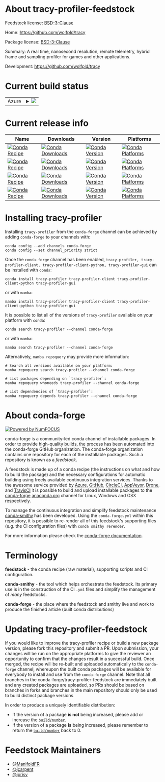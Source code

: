 About tracy-profiler-feedstock
==============================

Feedstock license: [BSD-3-Clause](https://github.com/conda-forge/tracy-feedstock/blob/main/LICENSE.txt)

Home: https://github.com/wolfpld/tracy

Package license: [BSD-3-Clause](https://github.com/wolfpld/tracy/blob/master/LICENSE)

Summary: A real time, nanosecond resolution, remote telemetry, hybrid frame and
sampling profiler for games and other applications.


Development: https://github.com/wolfpld/tracy

Current build status
====================


<table>
    
  <tr>
    <td>Azure</td>
    <td>
      <details>
        <summary>
          <a href="https://dev.azure.com/conda-forge/feedstock-builds/_build/latest?definitionId=23405&branchName=main">
            <img src="https://dev.azure.com/conda-forge/feedstock-builds/_apis/build/status/tracy-feedstock?branchName=main">
          </a>
        </summary>
        <table>
          <thead><tr><th>Variant</th><th>Status</th></tr></thead>
          <tbody><tr>
              <td>linux_64</td>
              <td>
                <a href="https://dev.azure.com/conda-forge/feedstock-builds/_build/latest?definitionId=23405&branchName=main">
                  <img src="https://dev.azure.com/conda-forge/feedstock-builds/_apis/build/status/tracy-feedstock?branchName=main&jobName=linux&configuration=linux%20linux_64_" alt="variant">
                </a>
              </td>
            </tr><tr>
              <td>linux_aarch64</td>
              <td>
                <a href="https://dev.azure.com/conda-forge/feedstock-builds/_build/latest?definitionId=23405&branchName=main">
                  <img src="https://dev.azure.com/conda-forge/feedstock-builds/_apis/build/status/tracy-feedstock?branchName=main&jobName=linux&configuration=linux%20linux_aarch64_" alt="variant">
                </a>
              </td>
            </tr><tr>
              <td>linux_ppc64le</td>
              <td>
                <a href="https://dev.azure.com/conda-forge/feedstock-builds/_build/latest?definitionId=23405&branchName=main">
                  <img src="https://dev.azure.com/conda-forge/feedstock-builds/_apis/build/status/tracy-feedstock?branchName=main&jobName=linux&configuration=linux%20linux_ppc64le_" alt="variant">
                </a>
              </td>
            </tr><tr>
              <td>osx_64</td>
              <td>
                <a href="https://dev.azure.com/conda-forge/feedstock-builds/_build/latest?definitionId=23405&branchName=main">
                  <img src="https://dev.azure.com/conda-forge/feedstock-builds/_apis/build/status/tracy-feedstock?branchName=main&jobName=osx&configuration=osx%20osx_64_" alt="variant">
                </a>
              </td>
            </tr><tr>
              <td>osx_arm64</td>
              <td>
                <a href="https://dev.azure.com/conda-forge/feedstock-builds/_build/latest?definitionId=23405&branchName=main">
                  <img src="https://dev.azure.com/conda-forge/feedstock-builds/_apis/build/status/tracy-feedstock?branchName=main&jobName=osx&configuration=osx%20osx_arm64_" alt="variant">
                </a>
              </td>
            </tr><tr>
              <td>win_64</td>
              <td>
                <a href="https://dev.azure.com/conda-forge/feedstock-builds/_build/latest?definitionId=23405&branchName=main">
                  <img src="https://dev.azure.com/conda-forge/feedstock-builds/_apis/build/status/tracy-feedstock?branchName=main&jobName=win&configuration=win%20win_64_" alt="variant">
                </a>
              </td>
            </tr>
          </tbody>
        </table>
      </details>
    </td>
  </tr>
</table>

Current release info
====================

| Name | Downloads | Version | Platforms |
| --- | --- | --- | --- |
| [![Conda Recipe](https://img.shields.io/badge/recipe-tracy--profiler-green.svg)](https://anaconda.org/conda-forge/tracy-profiler) | [![Conda Downloads](https://img.shields.io/conda/dn/conda-forge/tracy-profiler.svg)](https://anaconda.org/conda-forge/tracy-profiler) | [![Conda Version](https://img.shields.io/conda/vn/conda-forge/tracy-profiler.svg)](https://anaconda.org/conda-forge/tracy-profiler) | [![Conda Platforms](https://img.shields.io/conda/pn/conda-forge/tracy-profiler.svg)](https://anaconda.org/conda-forge/tracy-profiler) |
| [![Conda Recipe](https://img.shields.io/badge/recipe-tracy--profiler--client-green.svg)](https://anaconda.org/conda-forge/tracy-profiler-client) | [![Conda Downloads](https://img.shields.io/conda/dn/conda-forge/tracy-profiler-client.svg)](https://anaconda.org/conda-forge/tracy-profiler-client) | [![Conda Version](https://img.shields.io/conda/vn/conda-forge/tracy-profiler-client.svg)](https://anaconda.org/conda-forge/tracy-profiler-client) | [![Conda Platforms](https://img.shields.io/conda/pn/conda-forge/tracy-profiler-client.svg)](https://anaconda.org/conda-forge/tracy-profiler-client) |
| [![Conda Recipe](https://img.shields.io/badge/recipe-tracy--profiler--client--python-green.svg)](https://anaconda.org/conda-forge/tracy-profiler-client-python) | [![Conda Downloads](https://img.shields.io/conda/dn/conda-forge/tracy-profiler-client-python.svg)](https://anaconda.org/conda-forge/tracy-profiler-client-python) | [![Conda Version](https://img.shields.io/conda/vn/conda-forge/tracy-profiler-client-python.svg)](https://anaconda.org/conda-forge/tracy-profiler-client-python) | [![Conda Platforms](https://img.shields.io/conda/pn/conda-forge/tracy-profiler-client-python.svg)](https://anaconda.org/conda-forge/tracy-profiler-client-python) |
| [![Conda Recipe](https://img.shields.io/badge/recipe-tracy--profiler--gui-green.svg)](https://anaconda.org/conda-forge/tracy-profiler-gui) | [![Conda Downloads](https://img.shields.io/conda/dn/conda-forge/tracy-profiler-gui.svg)](https://anaconda.org/conda-forge/tracy-profiler-gui) | [![Conda Version](https://img.shields.io/conda/vn/conda-forge/tracy-profiler-gui.svg)](https://anaconda.org/conda-forge/tracy-profiler-gui) | [![Conda Platforms](https://img.shields.io/conda/pn/conda-forge/tracy-profiler-gui.svg)](https://anaconda.org/conda-forge/tracy-profiler-gui) |

Installing tracy-profiler
=========================

Installing `tracy-profiler` from the `conda-forge` channel can be achieved by adding `conda-forge` to your channels with:

```
conda config --add channels conda-forge
conda config --set channel_priority strict
```

Once the `conda-forge` channel has been enabled, `tracy-profiler, tracy-profiler-client, tracy-profiler-client-python, tracy-profiler-gui` can be installed with `conda`:

```
conda install tracy-profiler tracy-profiler-client tracy-profiler-client-python tracy-profiler-gui
```

or with `mamba`:

```
mamba install tracy-profiler tracy-profiler-client tracy-profiler-client-python tracy-profiler-gui
```

It is possible to list all of the versions of `tracy-profiler` available on your platform with `conda`:

```
conda search tracy-profiler --channel conda-forge
```

or with `mamba`:

```
mamba search tracy-profiler --channel conda-forge
```

Alternatively, `mamba repoquery` may provide more information:

```
# Search all versions available on your platform:
mamba repoquery search tracy-profiler --channel conda-forge

# List packages depending on `tracy-profiler`:
mamba repoquery whoneeds tracy-profiler --channel conda-forge

# List dependencies of `tracy-profiler`:
mamba repoquery depends tracy-profiler --channel conda-forge
```


About conda-forge
=================

[![Powered by
NumFOCUS](https://img.shields.io/badge/powered%20by-NumFOCUS-orange.svg?style=flat&colorA=E1523D&colorB=007D8A)](https://numfocus.org)

conda-forge is a community-led conda channel of installable packages.
In order to provide high-quality builds, the process has been automated into the
conda-forge GitHub organization. The conda-forge organization contains one repository
for each of the installable packages. Such a repository is known as a *feedstock*.

A feedstock is made up of a conda recipe (the instructions on what and how to build
the package) and the necessary configurations for automatic building using freely
available continuous integration services. Thanks to the awesome service provided by
[Azure](https://azure.microsoft.com/en-us/services/devops/), [GitHub](https://github.com/),
[CircleCI](https://circleci.com/), [AppVeyor](https://www.appveyor.com/),
[Drone](https://cloud.drone.io/welcome), and [TravisCI](https://travis-ci.com/)
it is possible to build and upload installable packages to the
[conda-forge](https://anaconda.org/conda-forge) [anaconda.org](https://anaconda.org/)
channel for Linux, Windows and OSX respectively.

To manage the continuous integration and simplify feedstock maintenance
[conda-smithy](https://github.com/conda-forge/conda-smithy) has been developed.
Using the ``conda-forge.yml`` within this repository, it is possible to re-render all of
this feedstock's supporting files (e.g. the CI configuration files) with ``conda smithy rerender``.

For more information please check the [conda-forge documentation](https://conda-forge.org/docs/).

Terminology
===========

**feedstock** - the conda recipe (raw material), supporting scripts and CI configuration.

**conda-smithy** - the tool which helps orchestrate the feedstock.
                   Its primary use is in the construction of the CI ``.yml`` files
                   and simplify the management of *many* feedstocks.

**conda-forge** - the place where the feedstock and smithy live and work to
                  produce the finished article (built conda distributions)


Updating tracy-profiler-feedstock
=================================

If you would like to improve the tracy-profiler recipe or build a new
package version, please fork this repository and submit a PR. Upon submission,
your changes will be run on the appropriate platforms to give the reviewer an
opportunity to confirm that the changes result in a successful build. Once
merged, the recipe will be re-built and uploaded automatically to the
`conda-forge` channel, whereupon the built conda packages will be available for
everybody to install and use from the `conda-forge` channel.
Note that all branches in the conda-forge/tracy-profiler-feedstock are
immediately built and any created packages are uploaded, so PRs should be based
on branches in forks and branches in the main repository should only be used to
build distinct package versions.

In order to produce a uniquely identifiable distribution:
 * If the version of a package **is not** being increased, please add or increase
   the [``build/number``](https://docs.conda.io/projects/conda-build/en/latest/resources/define-metadata.html#build-number-and-string).
 * If the version of a package **is** being increased, please remember to return
   the [``build/number``](https://docs.conda.io/projects/conda-build/en/latest/resources/define-metadata.html#build-number-and-string)
   back to 0.

Feedstock Maintainers
=====================

* [@ManifoldFR](https://github.com/ManifoldFR/)
* [@jcarpent](https://github.com/jcarpent/)
* [@jorisv](https://github.com/jorisv/)

